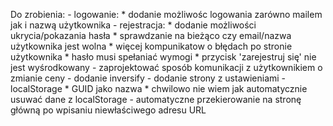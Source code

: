 Do zrobienia:
    - logowanie:
        * dodanie możliwośc logowania zarówno mailem jak i nazwą użytkownika
    - rejestracja:
        * dodanie możliwości ukrycia/pokazania hasła
        * sprawdzanie na bieżąco czy email/nazwa użytkownika jest wolna
        * więcej kompunikatow o błędach po stronie użytkownika
        * hasło musi spełaniać wymogi
        * przycisk 'zarejestruj się' nie jest wyśrodkowany
    - zaprojektować sposób komunikacji z użytkownikiem o zmianie ceny
    - dodanie inversify
    - dodanie strony z ustawieniami
    - localStorage
        * GUID jako nazwa
        * chwilowo nie wiem jak automatycznie usuwać dane z localStorage
    - automatyczne przekierowanie na stronę główną po wpisaniu niewłaściwego adresu URL
    